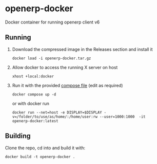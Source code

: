 # openerp-docker
Docker container for running openerp client v6 

## Running 

1. Download the compressed image in the Releases section and install it

    ```  
    docker load -i openerp-docker.tar.gz
    ```
  
2. Allow docker to access the running X server on host

    ```  
    xhost +local:docker
    ```  

3. Run it with the provided [compose file](compose.yml) (edit as required)

    ```  
    docker compose up -d
    ```  


    or with docker run 

    ```  
    docker run --net=host -e DISPLAY=$DISPLAY -v=/folder/to/use/as/home/:/home/user:rw --user=1000:1000  -it openerp-docker:latest 
    ```  

## Building 

Clone the repo, cd into and build it with:

    docker build -t openerp-docker . 

